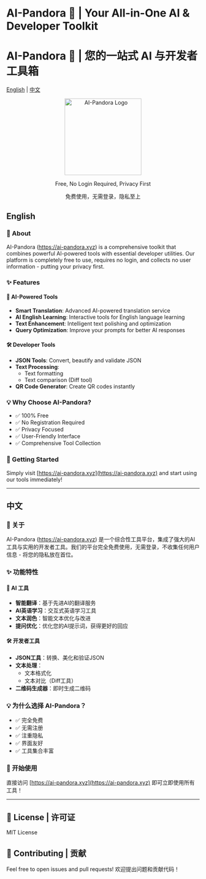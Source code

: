 # AI-Pandora 🎯 | Your All-in-One AI & Developer Toolkit
# AI-Pandora 🎯 | 您的一站式 AI 与开发者工具箱

[English](#english) | [中文](#中文)

<div align="center">
  <a href="https://ai-pandora.xyz">
    <img src="https://ai-pandora.xyz/favico.ico" alt="AI-Pandora Logo" width="200"/>
  </a>
  
  <p>Free, No Login Required, Privacy First</p>
  <p>免费使用，无需登录，隐私至上</p>
</div>

## English

### 🌟 About
AI-Pandora (https://ai-pandora.xyz) is a comprehensive toolkit that combines powerful AI-powered tools with essential developer utilities. Our platform is completely free to use, requires no login, and collects no user information - putting your privacy first.

### ✨ Features

#### 🤖 AI-Powered Tools
- **Smart Translation**: Advanced AI-powered translation service
- **AI English Learning**: Interactive tools for English language learning
- **Text Enhancement**: Intelligent text polishing and optimization
- **Query Optimization**: Improve your prompts for better AI responses

#### 🛠️ Developer Tools
- **JSON Tools**: Convert, beautify and validate JSON
- **Text Processing**: 
  - Text formatting
  - Text comparison (Diff tool)
- **QR Code Generator**: Create QR codes instantly

### 💡 Why Choose AI-Pandora?
- ✅ 100% Free
- ✅ No Registration Required
- ✅ Privacy Focused
- ✅ User-Friendly Interface
- ✅ Comprehensive Tool Collection

### 🚀 Getting Started
Simply visit [https://ai-pandora.xyz](https://ai-pandora.xyz) and start using our tools immediately!

---

## 中文

### 🌟 关于
AI-Pandora (https://ai-pandora.xyz) 是一个综合性工具平台，集成了强大的AI工具与实用的开发者工具。我们的平台完全免费使用，无需登录，不收集任何用户信息 - 将您的隐私放在首位。

### ✨ 功能特性

#### 🤖 AI 工具
- **智能翻译**：基于先进AI的翻译服务
- **AI英语学习**：交互式英语学习工具
- **文本润色**：智能文本优化与改进
- **提问优化**：优化您的AI提示词，获得更好的回应

#### 🛠️ 开发者工具
- **JSON工具**：转换、美化和验证JSON
- **文本处理**：
  - 文本格式化
  - 文本对比（Diff工具）
- **二维码生成器**：即时生成二维码

### 💡 为什么选择 AI-Pandora？
- ✅ 完全免费
- ✅ 无需注册
- ✅ 注重隐私
- ✅ 界面友好
- ✅ 工具集合丰富

### 🚀 开始使用
直接访问 [https://ai-pandora.xyz](https://ai-pandora.xyz) 即可立即使用所有工具！

---

## 📝 License | 许可证
MIT License

## 🤝 Contributing | 贡献
Feel free to open issues and pull requests!
欢迎提出问题和贡献代码！

